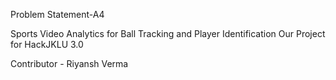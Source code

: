Problem Statement-A4

Sports Video Analytics for Ball Tracking and Player Identification Our Project for HackJKLU 3.0

Contributor - Riyansh Verma 
